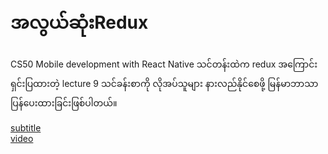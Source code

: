 # အလွယ်ဆုံးRedux 

CS50 Mobile development with React Native သင်တန်းထဲက redux အကြောင်းရှင်းပြထားတဲ့ lecture 9 သင်ခန်းစာကို လိုအပ်သူများ နားလည်နိုင်စေဖို့  မြန်မာဘာသာပြန်ပေးထားခြင်းဖြစ်ပါတယ်။

[subtitle](./lecture9-720p-en.ass)\
[video](https://www.youtube.com/watch?v=_zT8K6R_P7I&list=PLnzclEQVIaQ4FRq-0fh53dQXvN_CHtiXT&index=9&ab_channel=CS50CS50Verified)

